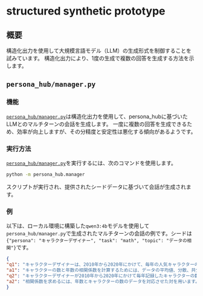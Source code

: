 # structured synthetic prototype 

## 概要

構造化出力を使用して大規模言語モデル（LLM）の生成形式を制御することを試みています。
構造化出力により、1度の生成で複数の回答を生成する方法を示します。


## `persona_hub/manager.py`

### 機能
[`persona_hub/manager.py`](persona_hub/manager.py:37)は構造化出力を使用して、persona_hubに基づいたLLMとのマルチターンの会話を生成します。
一度に複数の回答を生成できるため、効率が向上しますが、その分精度と安定性は悪化する傾向があるようです。

### 実行方法

[`persona_hub/manager.py`](persona_hub/manager.py:37)を実行するには、次のコマンドを使用します。

```bash
python -m persona_hub.manager
```

スクリプトが実行され、提供されたシードデータに基づいて会話が生成されます。

### 例

以下は、ローカル環境に構築した`qwen3:4b`モデルを使用して`persona_hub/manager.py`で生成されたマルチターンの会話の例です。シードは`{"persona": "キャラクターデザイナー", "task": "math", "topic": "データの相関"}`です。


```json
{
"q1": "キャラクターデザイナーは、2010年から2020年にかけて、毎年の人気キャラクターの数を記録した。このデータをもとに、キャラクターの数と年数の相関関係を調べるために、相関係数を計算しなさい。", 
"a1": "キャラクターの数と年数の相関係数を計算するためには、データの平均値、分散、共分散を求めます。まず、年数とキャラクターの数のデータをまとめ、それぞれの平均値を算出します。", 
"q2": "キャラクターデザイナーが2010年から2020年にかけて毎年記録したキャラクターの数のデータは以下の通りです：2010年: 100, 2011年: 120, 2012年: 150,  qualities: 2013年: 170, 2014年: 200, 2015年: 220, 2016年: 250, 2017年: 270, 2018年: 300, 2019年: 320, 2020年: 350。このデータを使って、相関係数を求める際、どのデータを用いるべきですか？", 
"a2": "相関係数を求めるには、年数とキャラクターの数のデータを対応させた対を用います。2010年から2020年にかけてのデータをすべて使用し、それぞれの年数とキャラクターの数の対を並べて計算します。"
}
```